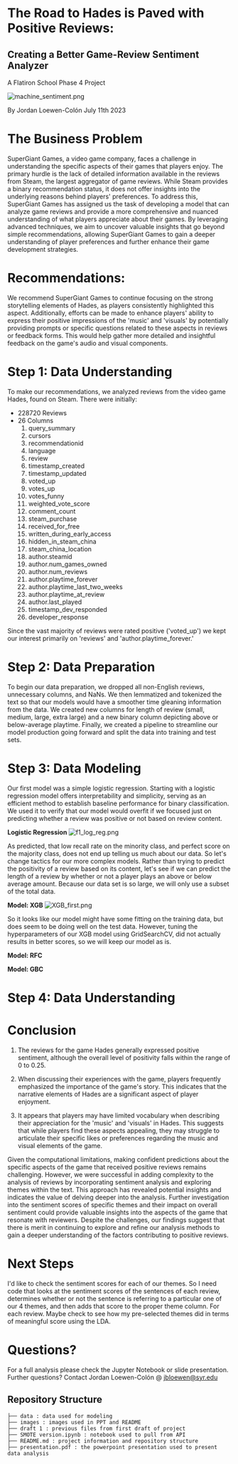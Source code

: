 # The Road to Hades is Paved with Positive Reviews: 
## Creating a Better Game-Review Sentiment Analyzer
A Flatiron School Phase 4 Project

![machine_sentiment.png](https://github.com/jbloewencolon/Phase-4-Game-Sentiment-Analyzer/blob/main/Images/machine%20sentiment.png)
    
By Jordan Loewen-Colón July 11th 2023

# The Business Problem

SuperGiant Games, a video game company, faces a challenge in understanding the specific aspects of their games that players enjoy. The primary hurdle is the lack of detailed information available in the reviews from Steam, the largest aggregator of game reviews. While Steam provides a binary recommendation status, it does not offer insights into the underlying reasons behind players' preferences. To address this, SuperGiant Games has assigned us the task of developing a model that can analyze game reviews and provide a more comprehensive and nuanced understanding of what players appreciate about their games. By leveraging advanced techniques, we aim to uncover valuable insights that go beyond simple recommendations, allowing SuperGiant Games to gain a deeper understanding of player preferences and further enhance their game development strategies.

# Recommendations:
We recommend SuperGiant Games to continue focusing on the strong storytelling elements of Hades, as players consistently highlighted this aspect. Additionally, efforts can be made to enhance players' ability to express their positive impressions of the 'music' and 'visuals' by potentially providing prompts or specific questions related to these aspects in reviews or feedback forms. This would help gather more detailed and insightful feedback on the game's audio and visual components.

# Step 1: Data Understanding

To make our recommendations, we analyzed reviews from the video game Hades, found on Steam. There were initially:

* 228720 Reviews
* 26 Columns
    1. query_summary
    2. cursors
    3. recommendationid
    4. language
    5. review
    6. timestamp_created
    7. timestamp_updated
    8. voted_up
    9. votes_up
    10. votes_funny
    11. weighted_vote_score
    12. comment_count
    13. steam_purchase
    14. received_for_free
    15. written_during_early_access
    16. hidden_in_steam_china
    17. steam_china_location
    18. author.steamid
    19. author.num_games_owned
    20. author.num_reviews
    21. author.playtime_forever
    22. author.playtime_last_two_weeks
    23. author.playtime_at_review
    24. author.last_played
    25. timestamp_dev_responded
    26. developer_response

Since the vast majority of reviews were rated positive ('voted_up') we kept our interest primarily on 'reviews' and 'author.playtime_forever.' 

# Step 2: Data Preparation

To begin our data preparation, we dropped all non-English reviews, unnecessary columns, and NaNs. We then lemmatized and tokenized the text so that our models would have a smoother time gleaning information from the data. We created new columns for length of review (small, medium, large, extra large) and a new binary column depicting above or below-average playtime. Finally, we created a pipeline to streamline our model production going forward and split the data into training and test sets.

# Step 3: Data Modeling

Our first model was a simple logistic regression. Starting with a logistic regression model offers interpretability and simplicity, serving as an efficient method to establish baseline performance for binary classification. We used it to verify that our model would overfit if we focused just on predicting whether a review was positive or not based on review content.

**Logistic Regression**
![f1_log_reg.png](https://github.com/jbloewencolon/Phase-4-Game-Sentiment-Analyzer/blob/main/Images/f1%20for%20log%20reg.PNG)

As predicted, that low recall rate on the minority class, and perfect score on the majority class, does not end up telling us much about our data. So let's change tactics for our more complex models. Rather than trying to predict the positivity of a review based on its content, let's see if we can predict the length of a review by whether or not a player plays an above or below average amount. Because our data set is so large, we will only use a subset of the total data.

**Model: XGB**
![XGB_first.png](https://github.com/jbloewencolon/Phase-4-Game-Sentiment-Analyzer/blob/main/Images/XGB%20first.PNG)

So it looks like our model might have some fitting on the training data, but does seem to be doing well on the test data. However, tuning the hyperparameters of our XGB model using GridSearchCV, did not actually results in better scores, so we will keep our model as is.

**Model: RFC**



**Model: GBC**


# Step 4: Data Understanding



# Conclusion

1) The reviews for the game Hades generally expressed positive sentiment, although the overall level of positivity falls within the range of 0 to 0.25.

2) When discussing their experiences with the game, players frequently emphasized the importance of the game's story. This indicates that the narrative elements of Hades are a significant aspect of player enjoyment.

3) It appears that players may have limited vocabulary when describing their appreciation for the 'music' and 'visuals' in Hades. This suggests that while players find these aspects appealing, they may struggle to articulate their specific likes or preferences regarding the music and visual elements of the game.
   
Given the computational limitations, making confident predictions about the specific aspects of the game that received positive reviews remains challenging. However, we were successful in adding complexity to the analysis of reviews by incorporating sentiment analysis and exploring themes within the text. This approach has revealed potential insights and indicates the value of delving deeper into the analysis. Further investigation into the sentiment scores of specific themes and their impact on overall sentiment could provide valuable insights into the aspects of the game that resonate with reviewers. Despite the challenges, our findings suggest that there is merit in continuing to explore and refine our analysis methods to gain a deeper understanding of the factors contributing to positive reviews.

# Next Steps

I'd like to check the sentiment scores for each of our themes. So I need code that looks at the sentiment scores of the sentences of each review, determines whether or not the sentence is referring to a particular one of our 4 themes, and then adds that score to the proper theme column. For each review. Maybe check to see how my pre-selected themes did in terms of meaningful score using the LDA.

# Questions?
For a full analysis please check the Jupyter Notebook or slide presentation.
Further questions? Contact Jordan Loewen-Colón @ jbloewen@syr.edu

## Repository Structure


```
├── data : data used for modeling
├── images : images used in PPT and README
├── draft 1 : previous files from first draft of project
├── SMOTE version.ipynb : notebook used to pull from API
├── README.md : project information and repository structure
├── presentation.pdf : the powerpoint presentation used to present data analysis

